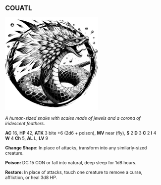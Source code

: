 ## COUATL

![](images/couatl.webp)

_A human-sized snake with scales made of jewels and a corona of iridescent feathers._

**AC** 16, **HP** 42, **ATK** 3 bite +6 (2d6 + poison), **MV** near (fly), **S** 2 **D** 3 **C** 2 **I** 4 **W** 4 **Ch** 5, **AL** L, **LV** 9

**Change Shape:** In place of attacks, transform into any similarly-sized creature.

**Poison:** DC 15 CON or fall into natural, deep sleep for 1d8 hours.

**Restore:** In place of attacks, touch one creature to remove a curse, affliction, or heal 3d8 HP.

